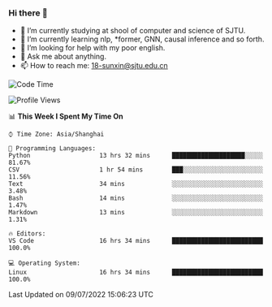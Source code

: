 ### Hi there 👋

<!--
**sunxin000/sunxin000** is a ✨ _special_ ✨ repository because its `README.md` (this file) appears on your GitHub profile.

Here are some ideas to get you started:

- 🔭 I’m currently working on ...
- 🌱 I’m currently learning ...
- 👯 I’m looking to collaborate on ...
- 🤔 I’m looking for help with ...
- 💬 Ask me about ...
- 📫 How to reach me: ...
- 😄 Pronouns: ...
- ⚡ Fun fact: ...
-->
- 🏫 I’m currently studying at shool of computer and science of SJTU.
- 🌱 I’m currently learning nlp, \*former, GNN, causal inference and so forth.
- 🤔 I’m looking for help with my poor english.
- 💬 Ask me about anything.
- 📫 How to reach me: 18-sunxin@sjtu.edu.cn
<!--START_SECTION:waka-->
![Code Time](http://img.shields.io/badge/Code%20Time-252%20hrs%2048%20mins-blue)

![Profile Views](http://img.shields.io/badge/Profile%20Views-4-blue)

📊 **This Week I Spent My Time On** 

```text
⌚︎ Time Zone: Asia/Shanghai

💬 Programming Languages: 
Python                   13 hrs 32 mins      ████████████████████░░░░░   81.67% 
CSV                      1 hr 54 mins        ███░░░░░░░░░░░░░░░░░░░░░░   11.56% 
Text                     34 mins             ░░░░░░░░░░░░░░░░░░░░░░░░░   3.48% 
Bash                     14 mins             ░░░░░░░░░░░░░░░░░░░░░░░░░   1.47% 
Markdown                 13 mins             ░░░░░░░░░░░░░░░░░░░░░░░░░   1.31%

🔥 Editors: 
VS Code                  16 hrs 34 mins      █████████████████████████   100.0%

💻 Operating System: 
Linux                    16 hrs 34 mins      █████████████████████████   100.0%

```


 Last Updated on 09/07/2022 15:06:23 UTC
<!--END_SECTION:waka-->
